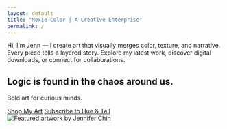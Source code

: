 ```yaml
---
layout: default
title: "Moxie Color | A Creative Enterprise"
permalink: /
---
```

<section>
  <p>Hi, I’m Jenn — I create art that visually merges color, texture, and narrative. Every piece tells a layered story. Explore my latest work, discover digital downloads, or connect for collaborations.</p>
</section>

<section class="hero">
  <div class="hero-text">
    <h2>Logic is found in the chaos around us.</h2>
    <p>Bold art for curious minds.</p>
    <div class="cta">
      <a class="btn" href="{{ '/shop/' | relative_url }}">Shop My Art</a>
      <a class="btn" href="{{ '/newsletter/' | relative_url }}">Subscribe to Hue & Tell</a>
    </div>
  </div>
  <div class="hero-image">
    <!-- Replace with your strongest piece -->
    <img src="{{ '/assets/hero-placeholder.jpg' | relative_url }}" alt="Featured artwork by Jennifer Chin">
  </div>
</section>


